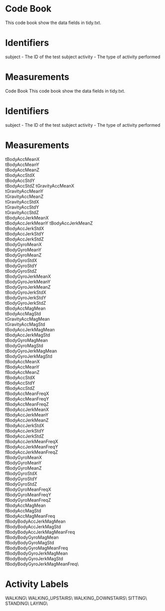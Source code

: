 # Code Book
This code book show the data fields in tidy.txt.

# Identifiers

subject - The ID of the test subject
activity - The type of activity performed

# Measurements

Code Book
This code book show the data fields in tidy.txt.

# Identifiers
subject - The ID of the test subject
activity - The type of activity performed

# Measurements

tBodyAccMeanX\
tBodyAccMeanY\
tBodyAccMeanZ\
tBodyAccStdX\
tBodyAccStdY\
tBodyAccStdZ
tGravityAccMeanX\
tGravityAccMeanY\
tGravityAccMeanZ\
tGravityAccStdX\
tGravityAccStdY\
tGravityAccStdZ\
tBodyAccJerkMeanX\
tBodyAccJerkMeanY
tBodyAccJerkMeanZ\
tBodyAccJerkStdX\
tBodyAccJerkStdY\
tBodyAccJerkStdZ\
tBodyGyroMeanX\
tBodyGyroMeanY\
tBodyGyroMeanZ\
tBodyGyroStdX\
tBodyGyroStdY\
tBodyGyroStdZ\
tBodyGyroJerkMeanX\
tBodyGyroJerkMeanY\
tBodyGyroJerkMeanZ\
tBodyGyroJerkStdX\
tBodyGyroJerkStdY\
tBodyGyroJerkStdZ\
tBodyAccMagMean\
tBodyAccMagStd\
tGravityAccMagMean\
tGravityAccMagStd\
tBodyAccJerkMagMean\
tBodyAccJerkMagStd\
tBodyGyroMagMean\
tBodyGyroMagStd\
tBodyGyroJerkMagMean\
tBodyGyroJerkMagStd\
fBodyAccMeanX\
fBodyAccMeanY\
fBodyAccMeanZ\
fBodyAccStdX\
fBodyAccStdY\
fBodyAccStdZ\
fBodyAccMeanFreqX\
fBodyAccMeanFreqY\
fBodyAccMeanFreqZ\
fBodyAccJerkMeanX\
fBodyAccJerkMeanY\
fBodyAccJerkMeanZ\
fBodyAccJerkStdX\
fBodyAccJerkStdY\
fBodyAccJerkStdZ\
fBodyAccJerkMeanFreqX\
fBodyAccJerkMeanFreqY\
fBodyAccJerkMeanFreqZ\
fBodyGyroMeanX\
fBodyGyroMeanY\
fBodyGyroMeanZ\
fBodyGyroStdX\
fBodyGyroStdY\
fBodyGyroStdZ\
fBodyGyroMeanFreqX\
fBodyGyroMeanFreqY\
fBodyGyroMeanFreqZ\
fBodyAccMagMean\
fBodyAccMagStd\
fBodyAccMagMeanFreq\
fBodyBodyAccJerkMagMean\
fBodyBodyAccJerkMagStd\
fBodyBodyAccJerkMagMeanFreq\
fBodyBodyGyroMagMean\
fBodyBodyGyroMagStd\
fBodyBodyGyroMagMeanFreq\
fBodyBodyGyroJerkMagMean\
fBodyBodyGyroJerkMagStd\
fBodyBodyGyroJerkMagMeanFreq\

# Activity Labels

WALKING\ 
WALKING_UPSTAIRS\ 
WALKING_DOWNSTAIRS\ 
SITTING\ 
STANDING\ 
LAYING\
